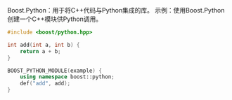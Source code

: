 Boost.Python：用于将C++代码与Python集成的库。
示例：使用Boost.Python创建一个C++模块供Python调用。

```cpp
#include <boost/python.hpp>

int add(int a, int b) {
    return a + b;
}

BOOST_PYTHON_MODULE(example) {
    using namespace boost::python;
    def("add", add);
}
```